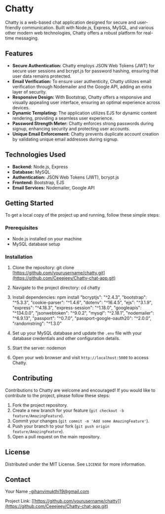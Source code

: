 # Chatty

Chatty is a web-based chat application designed for secure and user-friendly communication. Built with Node.js, Express, MySQL, and various other modern web technologies, Chatty offers a robust platform for real-time messaging.

## Features

- **Secure Authentication:** Chatty employs JSON Web Tokens (JWT) for secure user sessions and bcrypt.js for password hashing, ensuring that user data remains protected.
- **Email Verification:** To ensure user authenticity, Chatty utilizes email verification through Nodemailer and the Google API, adding an extra layer of security.
- **Responsive Design:** With Bootstrap, Chatty offers a responsive and visually appealing user interface, ensuring an optimal experience across devices.
- **Dynamic Templating:** The application utilizes EJS for dynamic content rendering, providing a seamless user experience.
- **Password Strength Meter:** Chatty enforces strong passwords during signup, enhancing security and protecting user accounts.
- **Unique Email Enforcement:** Chatty prevents duplicate account creation by validating unique email addresses during signup.

## Technologies Used

- **Backend:** Node.js, Express
- **Database:** MySQL
- **Authentication:** JSON Web Tokens (JWT), bcrypt.js
- **Frontend:** Bootstrap, EJS
- **Email Services:** Nodemailer, Google API

## Getting Started

To get a local copy of the project up and running, follow these simple steps:

### Prerequisites

- Node.js installed on your machine
- MySQL database setup

### Installation

1. Clone the repository:
git clone [https://github.com/yourusername/chatty.git](https://github.com/Ceeejeey/Chatty-chat-app.git)
2. Navigate to the project directory:
cd chatty
3. Install dependencies:
npm install
    "bcryptjs": "^2.4.3",
    "bootstrap": "^5.3.3",
    "cookie-parser": "^1.4.6",
    "dotenv": "^16.4.5",
    "ejs": "^3.1.9",
    "express": "^4.18.3",
    "express-session": "^1.18.0",
    "googleapis": "^134.0.0",
    "jsonwebtoken": "^9.0.2",
    "mysql": "^2.18.1",
    "nodemailer": "^6.9.13",
    "passport": "^0.7.0",
    "passport-google-oauth20": "^2.0.0",
    "randomstring": "^1.3.0"
   
4. Set up your MySQL database and update the `.env` file with your database credentials and other configuration details.

5. Start the server:
   nodemon

6. Open your web browser and visit `http://localhost:5000` to access Chatty.

   ## Contributing

Contributions to Chatty are welcome and encouraged! If you would like to contribute to the project, please follow these steps:

1. Fork the project repository.
2. Create a new branch for your feature (`git checkout -b feature/AmazingFeature`).
3. Commit your changes (`git commit -m 'Add some AmazingFeature'`).
4. Push your branch to your fork (`git push origin feature/AmazingFeature`).
5. Open a pull request on the main repository.

## License

Distributed under the MIT License. See `LICENSE` for more information.

## Contact

Your Name -gihanvimukthi19@gmail.com

Project Link: [[https://github.com/yourusername/chatty]](https://github.com/Ceeejeey/Chatty-chat-app.git)

